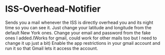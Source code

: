 # ISS-Overhead-Notifier
Sends you a mail whenever the ISS is directly overhead you and its night time so you can see it.
Just change your latitude and longitude from the default New York ones.
Change your email and password from the fake ones I added.(Works for gmail, could work for other mails too but I need to change it up just a bit)
Enable the app restrictions in your gmail account and run it so that Gmail lets it access the account.
